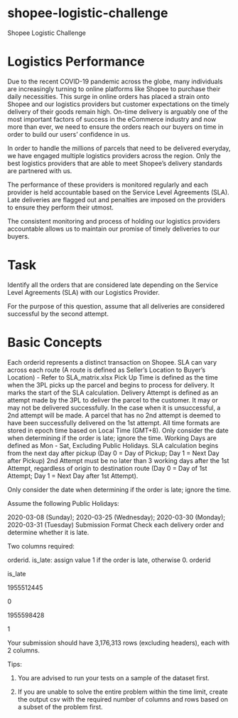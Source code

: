 # shopee-logistic-challenge
Shopee Logistic Challenge

# Logistics Performance
Due to the recent COVID-19 pandemic across the globe, many individuals are increasingly turning to online platforms like Shopee to purchase their daily necessities. This surge in online orders has placed a strain onto Shopee and our logistics providers but customer expectations on the timely delivery of their goods remain high. On-time delivery is arguably one of the most important factors of success in the eCommerce industry and now more than ever, we need to ensure the orders reach our buyers on time in order to build our users’ confidence in us.

In order to handle the millions of parcels that need to be delivered everyday, we have engaged multiple logistics providers across the region. Only the best logistics providers that are able to meet Shopee’s delivery standards are partnered with us.

The performance of these providers is monitored regularly and each provider is held accountable based on the Service Level Agreements (SLA). Late deliveries are flagged out and penalties are imposed on the providers to ensure they perform their utmost.

The consistent monitoring and process of holding our logistics providers accountable allows us to maintain our promise of timely deliveries to our buyers.

# Task
Identify all the orders that are considered late depending on the Service Level Agreements (SLA) with our Logistics Provider.

For the purpose of this question, assume that all deliveries are considered successful by the second attempt.

# Basic Concepts
Each orderid represents a distinct transaction on Shopee.
SLA can vary across each route (A route is defined as Seller’s Location to Buyer’s Location) - Refer to SLA_matrix.xlsx
Pick Up Time is defined as the time when the 3PL picks up the parcel and begins to process for delivery. It marks the start of the SLA calculation.
Delivery Attempt is defined as an attempt made by the 3PL to deliver the parcel to the customer. It may or may not be delivered successfully. In the case when it is unsuccessful, a 2nd attempt will be made. A parcel that has no 2nd attempt is deemed to have been successfully delivered on the 1st attempt.
All time formats are stored in epoch time based on Local Time (GMT+8).
Only consider the date when determining if the order is late; ignore the time.
Working Days are defined as Mon - Sat, Excluding Public Holidays.
SLA calculation begins from the next day after pickup (Day 0 = Day of Pickup; Day 1 = Next Day after Pickup)
2nd Attempt must be no later than 3 working days after the 1st Attempt, regardless of origin to destination route (Day 0 = Day of 1st Attempt; Day 1 = Next Day after 1st Attempt).

Only consider the date when determining if the order is late; ignore the time.

Assume the following Public Holidays: 

2020-03-08 (Sunday);
2020-03-25 (Wednesday);
2020-03-30 (Monday);
2020-03-31 (Tuesday)
Submission Format
Check each delivery order and determine whether it is late.

Two columns required:

orderid.
is_late: assign value 1 if the order is late, otherwise 0.
orderid

is_late

1955512445

0

1955598428

1

Your submission should have 3,176,313 rows (excluding headers), each with 2 columns.

Tips:
1) You are advised to run your tests on a sample of the dataset first.

2) If you are unable to solve the entire problem within the time limit, create the output csv with the required number of columns and rows based on a subset of the problem first.
